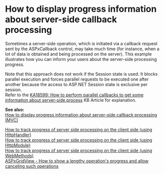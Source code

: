 # How to display progress information about server-side callback processing


<p>Sometimes a server-side operation, which is initiated via a callback request sent by the ASPxCallback control, may take much time (for instance, when a lot of data is obtained and being processed on the server). This example illustrates how you can inform your users about the server-side processing progress.</p>
<p>Note that this approach does not work if the Session state is used. It blocks parallel execution and forces parallel requests to be executed one after another because the access to ASP.NET Session state is exclusive per session. <br> Refer to the <a href="https://www.devexpress.com/Support/Center/p/KA18599">KA18599: How to perform parallel callbacks to get some information about server-side process</a> KB Article for explanation.</p>
<p><strong>See also:<br> </strong><a href="https://www.devexpress.com/Support/Center/p/E4244">How to display progress information about server-side callback processing (MVC)</a><u></u></p>
<p><u></u><a href="https://www.devexpress.com/Support/Center/p/E4651">How to track progress of server side processing on the client side (using HttpHandler)</a><u><br> </u><a href="https://www.devexpress.com/Support/Center/p/E4656">How to track progress of server side processing on the client side (using HttpModule)</a><br><a href="https://www.devexpress.com/Support/Center/p/T156786">How to track progress of server side processing on the client side (using WebMethods)</a><br><a href="https://www.devexpress.com/Support/Center/p/T518056">ASPxGridView - How to show a lengthy operation's progress and allow canceling such operations</a></p>

<br/>


